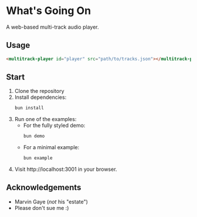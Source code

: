# What's Going On

A web-based multi-track audio player.

## Usage

```html
<multitrack-player id="player" src="path/to/tracks.json"></multitrack-player>
```

## Start

1. Clone the repository
2. Install dependencies:
   ```bash
   bun install
   ```
3. Run one of the examples:
   - For the fully styled demo:
     ```bash
     bun demo
     ```
   - For a minimal example:
     ```bash
     bun example
     ```
4. Visit http://localhost:3001 in your browser.

## Acknowledgements

- Marvin Gaye (_not_ his "estate")
- Please don't sue me :)
